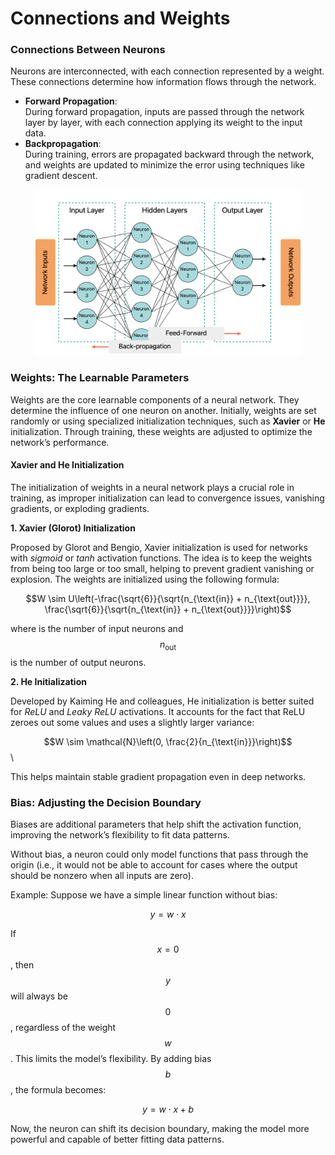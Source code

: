 # Connections and Weights

### Connections Between Neurons

Neurons are interconnected, with each connection represented by a weight. These connections determine how information flows through the network.

* **Forward Propagation**:\
  During forward propagation, inputs are passed through the network layer by layer, with each connection applying its weight to the input data.
* **Backpropagation**:\
  During training, errors are propagated backward through the network, and weights are updated to minimize the error using techniques like gradient descent.

<div align="left"><figure><img src="../../../../.gitbook/assets/nn-propagation-types-min.png" alt="" width="563"><figcaption></figcaption></figure></div>

### Weights: The Learnable Parameters

Weights are the core learnable components of a neural network. They determine the influence of one neuron on another. Initially, weights are set randomly or using specialized initialization techniques, such as **Xavier** or **He** initialization. Through training, these weights are adjusted to optimize the network’s performance.

#### Xavier and He Initialization

The initialization of weights in a neural network plays a crucial role in training, as improper initialization can lead to convergence issues, vanishing gradients, or exploding gradients.

**1. Xavier (Glorot) Initialization**

Proposed by Glorot and Bengio, Xavier initialization is used for networks with _sigmoid_ or _tanh_ activation functions. The idea is to keep the weights from being too large or too small, helping to prevent gradient vanishing or explosion. The weights are initialized using the following formula:

$$W \sim U\left(-\frac{\sqrt{6}}{\sqrt{n_{\text{in}} + n_{\text{out}}}}, \frac{\sqrt{6}}{\sqrt{n_{\text{in}} + n_{\text{out}}}}\right)$$

where is the number of input neurons and $$n_{\text{out}}$$ is the number of output neurons.

**2. He Initialization**

Developed by Kaiming He and colleagues, He initialization is better suited for _ReLU_ and _Leaky ReLU_ activations. It accounts for the fact that ReLU zeroes out some values and uses a slightly larger variance:

$$W \sim \mathcal{N}\left(0, \frac{2}{n_{\text{in}}}\right)$$\\

This helps maintain stable gradient propagation even in deep networks.

### Bias: Adjusting the Decision Boundary

Biases are additional parameters that help shift the activation function, improving the network’s flexibility to fit data patterns.

Without bias, a neuron could only model functions that pass through the origin (i.e., it would not be able to account for cases where the output should be nonzero when all inputs are zero).

Example: Suppose we have a simple linear function without bias:

$$y = w \cdot x$$

If $$x = 0$$ , then $$y$$ will always be $$0$$, regardless of the weight $$w$$ . This limits the model’s flexibility. By adding bias $$b$$ , the formula becomes:

$$y = w \cdot x + b$$

Now, the neuron can shift its decision boundary, making the model more powerful and capable of better fitting data patterns.
